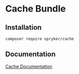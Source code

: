 # Cache Bundle

## Installation

```
composer require spryker/cache
```

## Documentation

[Cache Documentation](http://spryker.github.io/core/bundles/cache)
